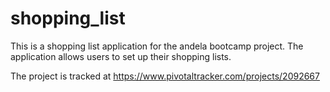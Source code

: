 # shopping_list

This is a shopping list application for the andela bootcamp project. The application allows users to set up their shopping lists.

The project is tracked at
https://www.pivotaltracker.com/projects/2092667
